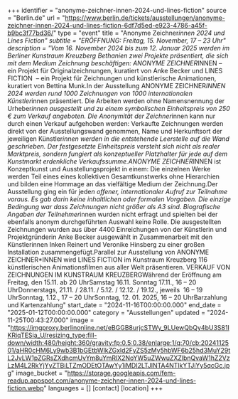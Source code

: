 +++
identifier = "anonyme-zeichner-innen-2024-und-lines-fiction"
source = "Berlin.de"
url = "https://www.berlin.de/tickets/ausstellungen/anonyme-zeichner-innen-2024-und-lines-fiction-6df7d5ed-e923-4786-a45f-b9bc3f77bd36/"
type = "event"
title = "Anonyme Zeichner*innen 2024 und Lines Fiction"
subtitle = "ERÖFFNUNG: Freitag, 15. November, 17 – 23 Uhr"
description = "Vom 16. November 2024 bis zum 12. Januar 2025 werden im Berliner Kunstraum Kreuzberg Bethanien zwei Projekte präsentiert, die sich mit dem Medium Zeichnung beschäftigen: ANONYME ZEICHNER*INNEN – ein Projekt für Originalzeichnungen, kuratiert von Anke Becker und LINES FICTION  – ein Projekt für Zeichnungen und künstlerische Animationen, kuratiert von Bettina Munk.In der Ausstellung ANONYME ZEICHNER*INNEN 2024 werden rund 1000 Zeichnungen von 1000 internationalen Künstler*innen präsentiert. Die Arbeiten werden ohne Namensnennung der Urheber*innen ausgestellt und zu einem symbolischen Einheitspreis von 250 € zum Verkauf angeboten. Die Anonymität der Zeichner*innen kann nur durch einen Verkauf aufgehoben werden: Verkaufte Zeichnungen werden direkt von der Ausstellungswand genommen, Name und Herkunftsort der jeweiligen Künstler*innen werden in die entstehende Leerstelle auf die Wand geschrieben. Der festgesetzte Einheitspreis versteht sich nicht als realer Marktpreis, sondern fungiert als konzeptueller Platzhalter für jede auf dem Kunstmarkt erdenkliche Verkaufssumme.ANONYME ZEICHNER*INNEN ist Konzeptkunst und Ausstellungsprojekt in einem: Die einzelnen Werke werden Teil eines eines kollektiven Gesamtkunstwerks ohne Hierarchien und bilden eine Hommage an das vielfältige Medium der Zeichnung.Der Ausstellung ging ein für jede*n offener, internationaler Aufruf zur Teilnahme voraus. Es gab darin keine inhaltlichen oder formalen Vorgaben. Die einzige Bedingung war dass Zeichnungen nicht größer als A3 sind. Biografische Angaben der Teilnehmer*innen wurden nicht erfragt und spielten bei der ebenfalls anonym durchgeführten Auswahl keine Rolle. Die ausgestellten Zeichnungen wurden aus über 4400 Einreichungen von der Künstlerin und Projektgründerin Anke Becker ausgewählt in Zusammenarbeit mit den Künstlerinnen Inken Reinert und Veronike Hinsberg zu einer großen Installation zusammengefügt.Parallel zur Ausstellung von ANONYME ZEICHNER*INNEN wird LINES FICTION im Kunstraum Kreuzberg 116 künstlerischen Animationsfilmen aus aller Welt präsentieren. VERKAUF VON ZEICHNUNGEN IM KUNSTRAUM KREUZBERGWährend der Eröffnung am Freitag, den 15.11. ab 20 UhrSamstag 16.11.  Sonntag 17.11., 16 – 20 UhrDonnerstags, 21.11. / 28.11. / 5.12. / 12.12. / 19.12., jeweils  16 – 19 UhrSonntag, 1.12., 17 – 20 UhrSonntag, 12. 01. 2025, 16 – 20 UhrBarzahlung und Kartenzahlung"
start_date = "2024-11-16T00:00:00.000"
end_date = "2025-01-12T00:00:00.000"
category = "Ausstellungen"
updated = "2024-11-25T00:43:27.000"
image = "https://imgproxy.berlinonline.net/eBGGB8urjcSTWy_9LUewQbQy4bU3S81IKRiqTESia_U/resizing_type:fill-down/width:480/height:360/gravity:fp:0.5:0.38/enlarge:1/q:70/cb:2024112501/aHR0cHM6Ly9wb3B1bGEtbWlkZGxld2FyZS5zMy5hbWF6b25hd3MuY29tL2JvLW1pZGRsZXdhcmUvYm8uYmRlX2NoYW5uZWwuZXZlbnQvaW1hZ2VzLzM4L2RkYjYyZTBiLTZmODEtOTAwYy1iMDI2LTJlNTA4NTlkYTJiYy5qcGc.jpg"
image_bucket = "https://storage.googleapis.com/fem-readup.appspot.com/anonyme-zeichner-innen-2024-und-lines-fiction.webp"
languages = []
[contact]
[location]
+++